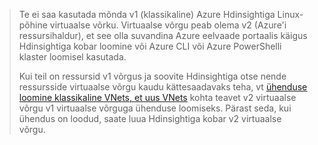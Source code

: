 > Te ei saa kasutada mõnda v1 (klassikaline) Azure Hdinsightiga Linux-põhine virtuaalse võrku. Virtuaalse võrgu peab olema v2 (Azure'i ressursihaldur), et see olla suvandina Azure eelvaade portaalis käigus Hdinsightiga kobar loomine või Azure CLI või Azure PowerShelli klaster loomisel kasutada.
> 
> Kui teil on ressursid v1 võrgus ja soovite Hdinsightiga otse nende ressursside virtuaalse võrgu kaudu kättesaadavaks teha, vt [ühenduse loomine klassikaline VNets, et uus VNets](../articles/vpn-gateway/vpn-gateway-connect-different-deployment-models-portal.md) kohta teavet v2 virtuaalse võrgu v1 virtuaalse võrguga ühenduse loomiseks. Pärast seda, kui ühendus on loodud, saate luua Hdinsightiga kobar v2 virtuaalse võrgu.